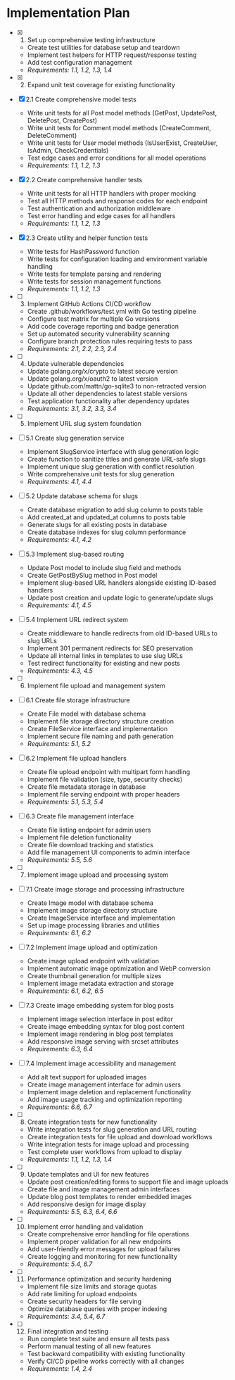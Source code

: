 # Implementation Plan

- [x] 1. Set up comprehensive testing infrastructure
  - Create test utilities for database setup and teardown
  - Implement test helpers for HTTP request/response testing
  - Add test configuration management
  - _Requirements: 1.1, 1.2, 1.3, 1.4_

- [x] 2. Expand unit test coverage for existing functionality
- [x] 2.1 Create comprehensive model tests
  - Write unit tests for all Post model methods (GetPost, UpdatePost, DeletePost, CreatePost)
  - Write unit tests for Comment model methods (CreateComment, DeleteComment)
  - Write unit tests for User model methods (IsUserExist, CreateUser, IsAdmin, CheckCredentials)
  - Test edge cases and error conditions for all model operations
  - _Requirements: 1.1, 1.2, 1.3_

- [x] 2.2 Create comprehensive handler tests
  - Write unit tests for all HTTP handlers with proper mocking
  - Test all HTTP methods and response codes for each endpoint
  - Test authentication and authorization middleware
  - Test error handling and edge cases for all handlers
  - _Requirements: 1.1, 1.2, 1.3_

- [x] 2.3 Create utility and helper function tests
  - Write tests for HashPassword function
  - Write tests for configuration loading and environment variable handling
  - Write tests for template parsing and rendering
  - Write tests for session management functions
  - _Requirements: 1.1, 1.2, 1.3_

- [ ] 3. Implement GitHub Actions CI/CD workflow
  - Create .github/workflows/test.yml with Go testing pipeline
  - Configure test matrix for multiple Go versions
  - Add code coverage reporting and badge generation
  - Set up automated security vulnerability scanning
  - Configure branch protection rules requiring tests to pass
  - _Requirements: 2.1, 2.2, 2.3, 2.4_

- [ ] 4. Update vulnerable dependencies
  - Update golang.org/x/crypto to latest secure version
  - Update golang.org/x/oauth2 to latest version
  - Update github.com/mattn/go-sqlite3 to non-retracted version
  - Update all other dependencies to latest stable versions
  - Test application functionality after dependency updates
  - _Requirements: 3.1, 3.2, 3.3, 3.4_

- [ ] 5. Implement URL slug system foundation
- [ ] 5.1 Create slug generation service
  - Implement SlugService interface with slug generation logic
  - Create function to sanitize titles and generate URL-safe slugs
  - Implement unique slug generation with conflict resolution
  - Write comprehensive unit tests for slug generation
  - _Requirements: 4.1, 4.4_

- [ ] 5.2 Update database schema for slugs
  - Create database migration to add slug column to posts table
  - Add created_at and updated_at columns to posts table
  - Generate slugs for all existing posts in database
  - Create database indexes for slug column performance
  - _Requirements: 4.1, 4.2_

- [ ] 5.3 Implement slug-based routing
  - Update Post model to include slug field and methods
  - Create GetPostBySlug method in Post model
  - Implement slug-based URL handlers alongside existing ID-based handlers
  - Update post creation and update logic to generate/update slugs
  - _Requirements: 4.1, 4.5_

- [ ] 5.4 Implement URL redirect system
  - Create middleware to handle redirects from old ID-based URLs to slug URLs
  - Implement 301 permanent redirects for SEO preservation
  - Update all internal links in templates to use slug URLs
  - Test redirect functionality for existing and new posts
  - _Requirements: 4.3, 4.5_

- [ ] 6. Implement file upload and management system
- [ ] 6.1 Create file storage infrastructure
  - Create File model with database schema
  - Implement file storage directory structure creation
  - Create FileService interface and implementation
  - Implement secure file naming and path generation
  - _Requirements: 5.1, 5.2_

- [ ] 6.2 Implement file upload handlers
  - Create file upload endpoint with multipart form handling
  - Implement file validation (size, type, security checks)
  - Create file metadata storage in database
  - Implement file serving endpoint with proper headers
  - _Requirements: 5.1, 5.3, 5.4_

- [ ] 6.3 Create file management interface
  - Create file listing endpoint for admin users
  - Implement file deletion functionality
  - Create file download tracking and statistics
  - Add file management UI components to admin interface
  - _Requirements: 5.5, 5.6_

- [ ] 7. Implement image upload and processing system
- [ ] 7.1 Create image storage and processing infrastructure
  - Create Image model with database schema
  - Implement image storage directory structure
  - Create ImageService interface and implementation
  - Set up image processing libraries and utilities
  - _Requirements: 6.1, 6.2_

- [ ] 7.2 Implement image upload and optimization
  - Create image upload endpoint with validation
  - Implement automatic image optimization and WebP conversion
  - Create thumbnail generation for multiple sizes
  - Implement image metadata extraction and storage
  - _Requirements: 6.1, 6.2, 6.5_

- [ ] 7.3 Create image embedding system for blog posts
  - Implement image selection interface in post editor
  - Create image embedding syntax for blog post content
  - Implement image rendering in blog post templates
  - Add responsive image serving with srcset attributes
  - _Requirements: 6.3, 6.4_

- [ ] 7.4 Implement image accessibility and management
  - Add alt text support for uploaded images
  - Create image management interface for admin users
  - Implement image deletion and replacement functionality
  - Add image usage tracking and optimization reporting
  - _Requirements: 6.6, 6.7_

- [ ] 8. Create integration tests for new functionality
  - Write integration tests for slug generation and URL routing
  - Create integration tests for file upload and download workflows
  - Write integration tests for image upload and processing
  - Test complete user workflows from upload to display
  - _Requirements: 1.1, 1.2, 1.3, 1.4_

- [ ] 9. Update templates and UI for new features
  - Update post creation/editing forms to support file and image uploads
  - Create file and image management admin interfaces
  - Update blog post templates to render embedded images
  - Add responsive design for image display
  - _Requirements: 5.5, 6.3, 6.4, 6.6_

- [ ] 10. Implement error handling and validation
  - Create comprehensive error handling for file operations
  - Implement proper validation for all new endpoints
  - Add user-friendly error messages for upload failures
  - Create logging and monitoring for new functionality
  - _Requirements: 5.4, 6.7_

- [ ] 11. Performance optimization and security hardening
  - Implement file size limits and storage quotas
  - Add rate limiting for upload endpoints
  - Create security headers for file serving
  - Optimize database queries with proper indexing
  - _Requirements: 3.4, 5.4, 6.7_

- [ ] 12. Final integration and testing
  - Run complete test suite and ensure all tests pass
  - Perform manual testing of all new features
  - Test backward compatibility with existing functionality
  - Verify CI/CD pipeline works correctly with all changes
  - _Requirements: 1.4, 2.4_